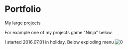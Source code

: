 # Portfolio
My large projects

For example one of my projects game "Ninja" below.

I started 2016.07.01 in holiday.
Below exploding menu
![0](https://cloud.githubusercontent.com/assets/19840443/16836363/7b162230-49bd-11e6-9b44-11dc6f8f2a73.png)
